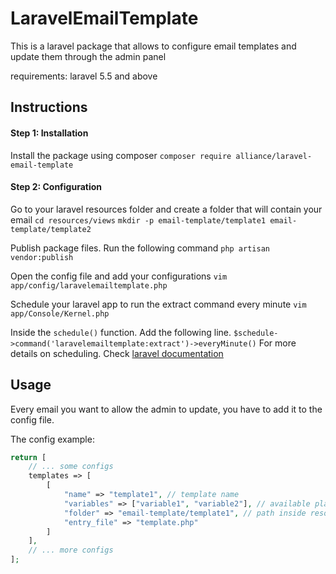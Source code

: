 # LaravelEmailTemplate
This is a laravel package that allows to configure email templates and update them through the admin panel

requirements:
    laravel 5.5 and above

## Instructions
#### Step 1: Installation
Install the package using composer
`composer require alliance/laravel-email-template`

#### Step 2: Configuration
Go to your laravel resources folder and create a folder that will contain your email
`cd resources/views`
`mkdir -p email-template/template1 email-template/template2`

Publish package files. Run the following command
`php artisan vendor:publish`

Open the config file and add your configurations
`vim app/config/laravelemailtemplate.php`

Schedule your laravel app to run the extract command every minute
`vim app/Console/Kernel.php`

Inside the `schedule()` function. Add the following line.
`$schedule->command('laravelemailtemplate:extract')->everyMinute()`
For more details on scheduling. Check [laravel documentation](https://laravel.com/docs/5.5/scheduling)

## Usage
Every email you want to allow the admin to update, you have to add it to the config file.

The config example:
```php
return [
    // ... some configs
    templates => [
        [
            "name" => "template1", // template name
            "variables" => ["variable1", "variable2"], // available placeholders to be considered for the template
            "folder" => "email-template/template1", // path inside resources/views, NB: Each Template must have its own folder
            "entry_file" => "template.php" 
        ]
    ],
    // ... more configs
];

```